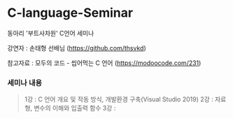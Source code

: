 # C-language-Seminar

동아리 '부트사차원' C언어 세미나

강연자 : 손태형 선배님 (https://github.com/thsvkd)

참고자료 : 모두의 코드 - 씹어먹는 C 언어 (https://modoocode.com/231)

### 세미나 내용
> 1강 : C 언어 개요 및 작동 방식, 개발환경 구축(Visual Studio 2019)
> 2강 : 자료형, 변수의 이해와 입출력 함수
> 3강 : 
